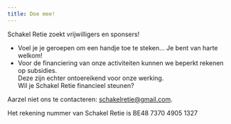 ```yaml
---
title: Doe mee!
---
```

<p style="text-align: left;">

Schakel Retie zoekt vrijwilligers en sponsers! <br>

<ul>

<li>Voel je je geroepen om een handje toe te steken… Je bent van harte welkom! </li>

<li>Voor de financiering van onze activiteiten kunnen we beperkt rekenen op subsidies. <br>Deze zijn echter ontoereikend voor onze werking. <br>Wil je Schakel Retie financieel steunen? </li>

</ul>

Aarzel niet ons te contacteren: schakelretie@gmail.com.

Het rekening nummer van Schakel Retie is BE48 7370 4905 1327

</p>
